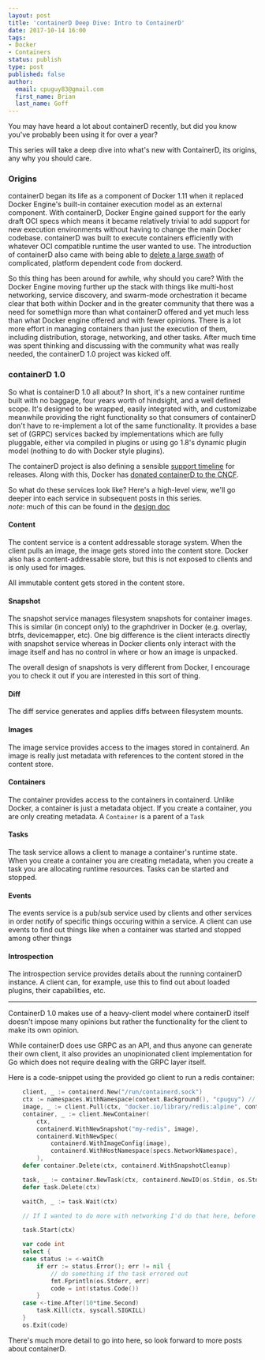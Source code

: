 ```yaml
---
layout: post
title: 'containerD Deep Dive: Intro to ContainerD'
date: 2017-10-14 16:00
tags:
- Docker
- Containers
status: publish
type: post
published: false
author:
  email: cpuguy83@gmail.com
  first_name: Brian
  last_name: Goff
---
```


You may have heard a lot about containerD recently, but did you know you've
probably been using it for over a year?

This series will take a deep dive into what's new with ContainerD, its origins,
any why you should care.

<!--break-->

### Origins

containerD began its life as a component of Docker 1.11 when it replaced
Docker Engine's built-in container execution model as an external component.
With containerD, Docker Engine gained support for the early draft OCI specs
which means it became relatively trivial to add support for new execution
environments without having to change the main Docker codebase. containerD was
built to execute containers efficiently with whatever OCI compatible runtime
the user wanted to use. The introduction of containerD also came with being
able to
[delete a large swath](https://github.com/moby/moby/pull/20662/commits/6eebe85290327ee9934ea996b6ef82c579789d97)
of complicated, platform dependent code from dockerd.

So this thing has been around for awhile, why should you care? With the Docker
Engine moving further up the stack with things like multi-host networking,
service discovery, and swarm-mode orchestration it became clear that both within
Docker and in the greater community that there was a need for somethign more than
what containerD offered and yet much less than what Docker engine offered and
with fewer opinions.
There is a lot more effort in managing containers than just the execution of them,
including distribution, storage, networking, and other tasks. After much time
was spent thinking and discussing with the community what was really needed, the
containerD 1.0 project was kicked off.

### containerD 1.0

So what is containerD 1.0 all about? In short, it's a new container runtime built
with no baggage, four years worth of hindsight, and a well defined scope.
It's designed to be wrapped, easily integrated with, and customizabe meanwhile
providing the right functionality so that consumers of containerD don't have to
re-implement a lot of the same functionality. It provides a base set of (GRPC)
services backed by implementations which are fully pluggable, either via
compiled in plugins or using go 1.8's dynamic plugin model (nothing to do with Docker style plugins).

The containerD project is also defining a sensible
[support timeline](https://github.com/containerd/containerd/blob/master/RELEASES.md#support-horizon)
for releases.
Along with this, Docker has
[donated containerD to the CNCF](https://www.cncf.io/announcement/2017/03/29/containerd-joins-cloud-native-computing-foundation/).

So what do these services look like? Here's a high-level view, we'll go deeper
into each service in subsequent posts in this series.  
*note*: much of this can be found in the
[design doc](https://github.com/containerd/containerd/blob/master/design/architecture.md)

#### Content

The content service is a content addressable storage system. When the client pulls
an image, the image gets stored into the content store. Docker also has a
content-addressable store, but this is not exposed to clients and is only used
for images.

All immutable content gets stored in the content store.

#### Snapshot

The snapshot service manages filesystem snapshots for container images. This is
similar (in concept only) to the graphdriver in Docker (e.g. overlay, btrfs, devicemapper, etc).
One big difference is the client interacts directly with snapshot service whereas
in Docker clients only interact with the image itself and has no control in where
or how an image is unpacked.

The overall design of snapshots is very different from Docker, I encourage you
to check it out if you are interested in this sort of thing.

#### Diff

The diff service generates and applies diffs between filesystem mounts.

#### Images

The image service provides access to the images stored in containerd. An image
is really just metadata with references to the content stored in the content
store.

#### Containers

The container provides access to the containers in containerd. Unlike Docker, a
container is just a metadata object. If you create a container, you are only
creating metadata. A `Container` is a parent of a `Task`

#### Tasks

The task service allows a client to manage a container's runtime state. When
you create a container you are creating metadata, when you create a task you
are allocating runtime resources. Tasks can be started and stopped.

#### Events

The events service is a pub/sub service used by clients and other services in
order notify of specific things occuring within a service. A client can use events
to find out things like when a container was started and stopped among other things

#### Introspection

The introspection service provides details about the running containerD instance.
A client can, for example, use this to find out about loaded plugins, their
capabilities, etc.

----

ContainerD 1.0 makes use of a heavy-client model where containerD itself doesn't
impose many opinions but rather the functionality for the client to make its
own opinion.

While containerD does use GRPC as an API, and thus anyone can generate their
own client, it also provides an unopinionated client implementation for Go which
does not require dealing with the GRPC layer itself.

Here is a code-snippet using the provided go client to run a redis container:

```go
	client, _ := containerd.New("/run/containerd.sock")
	ctx := namespaces.WithNamespace(context.Background(), "cpuguy") // note everything is namespaced
	image, _ := client.Pull(ctx, "docker.io/library/redis:alpine", containerd.WithPullUnpack)
	container, _ := client.NewContainer(
		ctx,
		containerd.WithNewSnapshot("my-redis", image),
		containerd.WithNewSpec(
			containerd.WithImageConfig(image),
			containerd.WithHostNamespace(specs.NetworkNamespace),
		),
	defer container.Delete(ctx, containerd.WithSnapshotCleanup)

	task, _ := container.NewTask(ctx, containerd.NewIO(os.Stdin, os.Stdout, os.Stderr))
	defer task.Delete(ctx)

	waitCh, _ := task.Wait(ctx)

	// If I wanted to do more with networking I'd do that here, before `task.Start()`

	task.Start(ctx)

	var code int
	select {
	case status := <-waitCh
		if err := status.Error(); err != nil {
			// do something if the task errored out
			fmt.Fprintln(os.Stderr, err)
			code = int(status.Code())
		}
	case <-time.After(10*time.Second)
		task.Kill(ctx, syscall.SIGKILL)
	}
	os.Exit(code)
```

There's much more detail to go into here, so look forward to more posts about
containerD.
